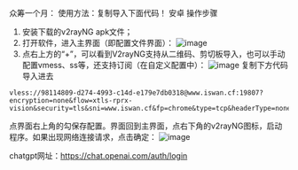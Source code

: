 众筹一个月：
使用方法：复制导入下面代码！
安卓
操作步骤
1. 安装下载的v2rayNG apk文件；
2. 打开软件，进入主界面（即配置文件界面）：
![image](https://user-images.githubusercontent.com/124339105/226812647-f42365cd-64d8-4d86-84ee-a539bfca1db4.png)
3. 点右上方的“+”，可以看到V2rayNG支持从二维码、剪切板导入，也可以手动配置vmess、ss等，还支持订阅（在自定义配置中）：
![image](https://user-images.githubusercontent.com/124339105/226812772-e6fc7ef4-e0b0-4007-9223-8421f20f1eb5.png)
复制下方代码导入进去
````
vless://98114809-d274-4993-c14d-e179e7db0318@www.iswan.cf:19807?encryption=none&flow=xtls-rprx-vision&security=tls&sni=www.iswan.cf&fp=chrome&type=tcp&headerType=none#bwg2023
````

点界面右上角的勾保存配置。界面回到主界面，点右下角的v2rayNG图标，启动程序。如果出现网络连接请求，点击确定：
![image](https://user-images.githubusercontent.com/124339105/226812882-01cd979c-c47b-40dc-b2a6-257e5e09d616.png)

chatgpt网址：https://chat.openai.com/auth/login

